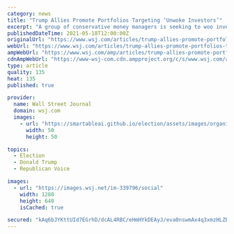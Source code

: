 ```yaml
---
category: news
title: "Trump Allies Promote Portfolios Targeting ‘Unwoke Investors’"
excerpt: "A group of conservative money managers is seeking to woo investors disgruntled by increased involvement by some companies in political and social issues."
publishedDateTime: 2021-05-18T12:00:00Z
originalUrl: "https://www.wsj.com/articles/trump-allies-promote-portfolios-targeting-unwoke-investors-11621342803"
webUrl: "https://www.wsj.com/articles/trump-allies-promote-portfolios-targeting-unwoke-investors-11621342803"
ampWebUrl: "https://www.wsj.com/amp/articles/trump-allies-promote-portfolios-targeting-unwoke-investors-11621342803"
cdnAmpWebUrl: "https://www-wsj-com.cdn.ampproject.org/c/s/www.wsj.com/amp/articles/trump-allies-promote-portfolios-targeting-unwoke-investors-11621342803"
type: article
quality: 135
heat: 135
published: true

provider:
  name: Wall Street Journal
  domain: wsj.com
  images:
    - url: "https://smartableai.github.io/election/assets/images/organizations/wsj.com-50x50.jpg"
      width: 50
      height: 50

topics:
  - Election
  - Donald Trump
  - Republican Voice

images:
  - url: "https://images.wsj.net/im-339796/social"
    width: 1280
    height: 640
    isCached: true

secured: "kAq6bJYKttUId7EGrhD/dcAL4RBC/eHmHYkDEAyJ/eva0nswmAx4q3xmzHLZBeWguhMkBgXSFhiA2r4oILgItofLKjma+zFiW0N3pln93huquVL3EC8Xn2FTKw392Xb+RL/ujFmk9xnQRDhKSUQXSmKZSC3A/O+1boYt5QBenIuCZHG0Gry3KF60FudzSsZWVZCIH1NxScZr7U7DRDp2iYoMgCjP4oRNCV115SvNf5UwxPa4jtkXRGfUXkVIxXvZwr40/rWrNgmrY0xyulVTXnqzwL6iNedsjRY6Q2CqgrjH5ari2CEAICjMXoFVhTWkXnIxGs7FO2Q9em9BUDx9VKSmyCe+ZLcmwCCyKLNlCcQ=;+R3mcCB9uR9ez96SIq4umA=="
---
```


